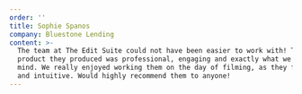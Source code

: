 ```yaml
---
order: ''
title: Sophie Spanos
company: Bluestone Lending
content: >-
  The team at The Edit Suite could not have been easier to work with! The final
  product they produced was professional, engaging and exactly what we had in
  mind. We really enjoyed working them on the day of filming, as they friendly
  and intuitive. Would highly recommend them to anyone!
---
```

